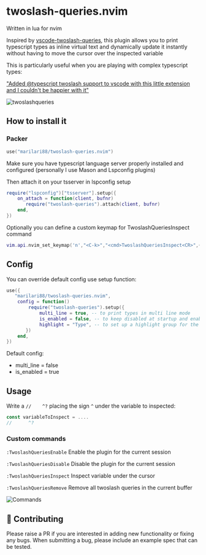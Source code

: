 # twoslash-queries.nvim
Written in lua for nvim

Inspired by [vscode-twoslash-queries](https://github.com/orta/vscode-twoslash-queries), this plugin allows you to print typescript types as inline virtual text and dynamically update it instantly without having to move the cursor over the inspected variable

This is particularly useful when you are playing with complex typescript types:

["Added 
@typescript
 twoslash support to vscode with this little extension and I couldn't be happier with it"](https://twitter.com/tannerlinsley/status/1564254580715560960?s=20&t=E0Ap8W6vsFZhHyZFYlt_5w)

![twoslashqueries](https://user-images.githubusercontent.com/32909388/204164892-3c1444d3-8f2d-4c6d-8c1a-b812f1e4c657.gif)

## How to install it

### Packer
```lua
use("marilari88/twoslash-queries.nvim")
```

Make sure you have typescript language server properly installed and configured (personally I use Mason and Lspconfig plugins)

Then attach it on your tsserver in lspconfig setup
```lua
require("lspconfig")["tsserver"].setup({
    on_attach = function(client, bufnr)
       require("twoslash-queries").attach(client, bufnr)
    end,
})
```

Optionally you can define a custom keymap for TwoslashQueriesInspect command
```lua
vim.api.nvim_set_keymap('n',"<C-k>","<cmd>TwoslashQueriesInspect<CR>",{})
```
## Config
You can override default config use setup function:
```lua
use({
   "marilari88/twoslash-queries.nvim",			
    config = function()
        require("twoslash-queries").setup({
            multi_line = true, -- to print types in multi line mode
            is_enabled = false, -- to keep disabled at startup and enable it on request with the TwoslashQueriesEnable 
            highlight = "Type", -- to set up a highlight group for the virtual text
	   })
    end,
})
```
Default config:
 - multi_line = false
 - is_enabled = true

## Usage
Write a `//    ^?` placing the sign `^` under the variable to inspected:
```typescript
const variableToInspect = ....
//      ^?
```

### Custom commands
`:TwoslashQueriesEnable` Enable the plugin for the current session

`:TwoslashQueriesDisable` Disable the plugin for the current session

`:TwoslashQueriesInspect` Inspect variable under the cursor

`:TwoslashQueriesRemove` Remove all twoslash queries in the current buffer

![Commands](https://user-images.githubusercontent.com/32909388/204667598-5faa0b88-55af-4841-941d-6db79cfff013.gif)


## :gift: Contributing

Please raise a PR if you are interested in adding new functionality or fixing any bugs. When submitting a bug, please include an example spec that can be tested.
